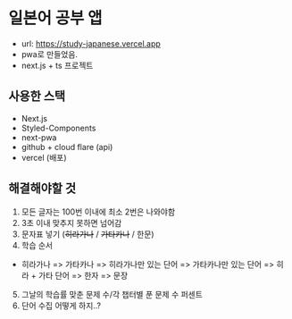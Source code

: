 # 일본어 공부 앱

- url: https://study-japanese.vercel.app
- pwa로 만들었음.
- next.js + ts 프로젝트

## 사용한 스택
- Next.js
- Styled-Components
- next-pwa
- github + cloud flare (api)
- vercel (배포)

## 해결해야할 것

1. 모든 글자는 100번 이내에 최소 2번은 나와야함
2. 3초 이내 맞추지 못하면 넘어감
3. 문자표 넣기 (~~히라가나~~ / ~~가타카나~~ / 한문)
4. 학습 순서

- 히라가나 => 가타카나 => 히라가나만 있는 단어 => 가타카나만 있는 단어 => 히라 + 가타 단어
  => 한자 => 문장

5. 그날의 학습률
   맞춘 문제 수/각 챕터별 푼 문제 수 퍼센트
6. 단어 수집 어떻게 하지..?
